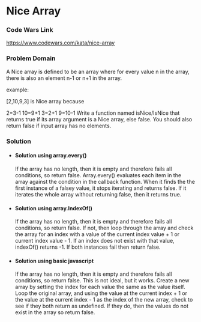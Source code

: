 # Nice Array

### Code Wars Link

https://www.codewars.com/kata/nice-array

### Problem Domain

A Nice array is defined to be an array where for every value n in the array, there is also an element n-1 or n+1 in the array.

example:

[2,10,9,3] is Nice array because

2=3-1
10=9+1
3=2+1
9=10-1
Write a function named isNice/IsNice that returns true if its array argument is a Nice array, else false. You should also return false if input array has no elements.

### Solution

- #### Solution using array.every()

  If the array has no length, then it is empty and therefore fails all conditions, so return false.
  Array.every() evaluates each item in the array against the condition in the callback function.  When it finds the the first instance of a falsey value, it stops iterating and returns false.  If it iterates the whole array without returning false, then it returns true.

- #### Solution using array.IndexOf()

  If the array has no length, then it is empty and therefore fails all conditions, so return false.  If not, then loop through the array and check the array for an index with a value of the current index value + 1 or current index value - 1.  If an index does not exist with that value, indexOf() returns -1.  If both instances fail then return false.



- #### Solution using basic javascript

  If the array has no length, then it is empty and therefore fails all conditions, so return false.  This is not ideal, but it works.  Create a new array by setting the index for each value the same as the value itself.  Loop the original array, and using the value at the current index + 1 or the value at the current index - 1 as the index of the new array, check to see if they both return as undefined.  If they do, then the values do not exist in the array so return false.
